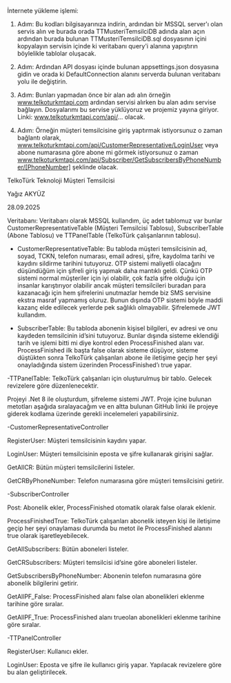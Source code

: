 İnternete yükleme işlemi: 

1. Adım: Bu kodları bilgisayarınıza indirin, ardından bir MSSQL server'ı olan servis alın ve burada orada TTMusteriTemsilciDB adında alan açın ardından burada bulunan TTMusteriTemsilciDB.sql dosyasının içini kopyalayın servisin içinde ki veritabanı query'i alanına yapıştırın böylelikle tablolar oluşacak.

2. Adım: Ardından API dosyası içinde bulunan appsettings.json dosyasına gidin ve orada ki DefaultConnection alanını serverda bulunan veritabanı yolu ile değiştirin.

3. Adım: Bunları yapmadan önce bir alan adı alın örneğin www.telkoturkmtapi.com ardından servisi alırken bu alan adını servise bağlayın. Dosyalarımı bu servise yüklüyoruz ve projemiz yayına giriyor. Linki: www.telkoturkmtapi.com/api/... olacak.

4. Adım: Örneğin müşteri temsilcisine giriş yaptırmak istiyorsunuz o zaman bağlantı olarak, www.telkoturkmtapi.com/api/CustomerRepresentative/LoginUser veya abone numarasına göre abone mi görmek istiyorsunuz o zaman www.telkoturkmtapi.com/api/Subscriber/GetSubscribersByPhoneNumber/[PhoneNumber] şeklinde olacak.


   

TelkoTürk Teknoloji Müşteri Temsilcisi  


Yağız AKYÜZ 

28.09.2025 

 

Veritabanı: Veritabanı olarak MSSQL kullandım, üç adet tablomuz var bunlar CustomerRepresentativeTable (Müşteri Temsilcisi Tablosu), SubscriberTable (Abone Tablosu) ve TTPanelTable (TelkoTürk çalışanlarının tablosu). 

- CustomerRepresentativeTable: Bu tabloda müşteri temsilcisinin ad, soyad, TCKN, telefon numarası, email adresi, şifre, kaydolma tarihi ve kaydını sildirme tarihini tutuyoruz. OTP sistemi maliyetli olacağını düşündüğüm için şifreli giriş yapmak daha mantıklı geldi. Çünkü OTP sistemi normal müşteriler için iyi olabilir, çok fazla şifre olduğu için insanlar karıştırıyor olabilir ancak müşteri temsilcileri buradan para kazanacağı için hem şifrelerini unutmazlar hemde biz SMS servisine ekstra masraf yapmamış oluruz. Bunun dışında OTP sistemi böyle maddi kazanç elde edilecek yerlerde pek sağlıklı olmayabilir. Şifrelemede JWT kullandım. 

- SubscriberTable: Bu tabloda abonenin kişisel bilgileri, ev adresi ve onu kaydeden temsilcinin id’sini tutuyoruz. Bunlar dışında sisteme eklendiği tarih ve işlemi bitti mi diye kontrol eden ProcessFinished alanı var. ProcessFinished ilk başta false olarak sisteme düşüyor, sisteme düştükten sonra TelkoTürk çalışanları abone ile iletişime geçip her şeyi onayladığında sistem üzerinden ProcessFinished’ı true yapar.

 
-TTPanelTable: TelkoTürk çalışanları için oluşturulmuş bir tablo. Gelecek revizelere göre düzenlenecektir. 


Projeyi .Net 8 ile oluşturdum, şifreleme sistemi JWT. Proje içine bulunan metotları aşağıda sıralayacağım ve en altta bulunan GitHub linki ile projeye giderek kodlama üzerinde gerekli incelemeleri yapabilirsiniz. 

-CustomerRepresentativeController 

RegisterUser: Müşteri temsilcisinin kaydını yapar. 

LoginUser: Müşteri temsilcisinin eposta ve şifre kullanarak girişini sağlar. 

GetAllCR: Bütün müşteri temsilcilerini listeler. 

GetCRByPhoneNumber: Telefon numarasına göre müşteri temsilcisini getirir. 

-SubscriberController 

Post: Abonelik ekler, ProcessFinished otomatik olarak false olarak eklenir. 

ProcessFinishedTrue: TelkoTürk çalışanları abonelik isteyen kişi ile iletişime geçip her şeyi onaylaması durumda bu metot ile ProcessFinished alanını true olarak işaretleyebilecek. 

GetAllSubscribers: Bütün aboneleri listeler. 

GetCRSubscribers: Müşteri temsilcisi id’sine göre aboneleri listeler. 

GetSubscribersByPhoneNumber: Abonenin telefon numarasına göre abonelik bilgilerini getirir. 

GetAllPF_False: ProcessFinished alanı false olan abonelikleri eklenme tarihine göre sıralar. 

GetAllPF_True: ProcessFinished alanı trueolan abonelikleri eklenme tarihine göre sıralar. 

 

-TTPanelController 

RegisterUser: Kullanıcı ekler. 

LoginUser: Eposta ve şifre ile kullanıcı giriş yapar. Yapılacak revizelere göre bu alan geliştirilecek. 
